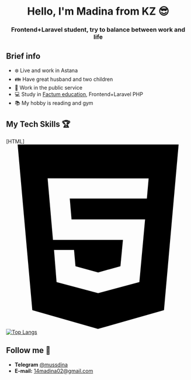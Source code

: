 <h1 align="center">Hello, I'm Madina from KZ 😎</h1>
<h3 align="center">Frontend+Laravel student, try to balance between work and life </h3>

## Brief info
- ❄️ Live and work in Astana
- 👪 Have great husband and two children
- 🏤 Work in the public service
- 💻 Study in [Factum education](https://edu.factum.agency/), Frontend+Laravel PHP
- 📚 My hobby is reading and gym

## My Tech Skills 🏆
[HTML] <svg role="img" viewBox="0 0 24 24" xmlns="http://www.w3.org/2000/svg"><title>HTML5</title><path d="M1.5 0h21l-1.91 21.563L11.977 24l-8.564-2.438L1.5 0zm7.031 9.75l-.232-2.718 10.059.003.23-2.622L5.412 4.41l.698 8.01h9.126l-.326 3.426-2.91.804-2.955-.81-.188-2.11H6.248l.33 4.171L12 19.351l5.379-1.443.744-8.157H8.531z"/></svg>
[![Top Langs](https://github-readme-stats.vercel.app/api/top-langs/?username=anuraghazra&layout=compact)](https://github.com/anuraghazra/github-readme-stats)


## Follow me 💭
- **Telegram** [@mussdina](https://t.me/mussdina)
- **E-mail:** <a href="mailto:14madina02@gmail.com">14madina02@gmail.com</a>

